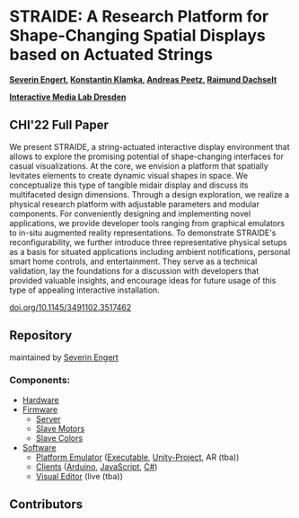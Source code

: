 # STRAIDE: A Research Platform for Shape-Changing Spatial Displays based on Actuated Strings

**[Severin Engert](https://imld.de/en/our-group/team/severin-engert/), [Konstantin Klamka](https://imld.de/en/our-group/team/konstantin-klamka/), [Andreas Peetz](https://imld.de/en/our-group/team/andreas-peetz/), [Raimund Dachselt](https://imld.de/en/our-group/team/raimund-dachselt/)**

**[Interactive Media Lab Dresden](https://imld.de/en/)**

## CHI'22 Full Paper

We present STRAIDE, a string-actuated interactive display environment that allows to explore the promising potential of shape-changing interfaces for casual visualizations.
At the core, we envision a platform that spatially levitates elements to create dynamic visual shapes in space.
We conceptualize this type of tangible midair display and discuss its multifaceted design dimensions.
Through a design exploration, we realize a physical research platform with adjustable parameters and modular components.
For conveniently designing and implementing novel applications, we provide developer tools ranging from graphical emulators to in-situ augmented reality representations. 
To demonstrate STRAIDE's reconfigurability, we further introduce three representative physical setups as a basis for situated applications including ambient notifications, personal smart home controls, and entertainment.
They serve as a technical validation, lay the foundations for a discussion with developers that provided valuable insights, and encourage ideas for future usage of this type of appealing interactive installation.

[doi.org/10.1145/3491102.3517462](https://doi.org/10.1145/3491102.3517462)

## Repository
maintained by [Severin Engert](https://github.com/sev01)

### Components:
* [Hardware](Hardware)
* [Firmware](Firmware)
  * [Server](Firmware/Server_NodeJS)
  * [Slave Motors](Firmware/Motor_Uno)
  * [Slave Colors](Firmware/Color_ESP32)
* [Software](Software)
  * [Platform Emulator](Software/PlatformEmulator) ([Executable](Software/PlatformEmulator/PlatformEmulator.zip), [Unity-Project](Software/PlatformEmulator/Unity), AR (tba))
  * [Clients](Software/Clients) ([Arduino](Software/Clients/Arduino), [JavaScript](Software/Clients/), [C#](Software/Clients/Unity))
  * [Visual Editor](Software/VisualEditor) (live (tba))

## Contributors

